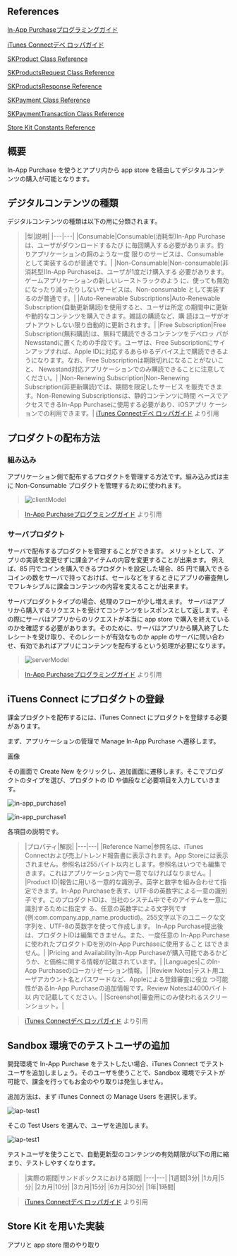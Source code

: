 ## References

[In-App Purchaseプログラミングガイド](https://www.google.co.jp/url?sa=t&rct=j&q=&esrc=s&source=web&cd=2&cad=rja&ved=0CDgQFjAB&url=https%3A%2F%2Fdeveloper.apple.com%2Fjp%2Fdevcenter%2Fios%2Flibrary%2Fdocumentation%2FStoreKitGuide.pdf&ei=QiGbUcj4HsKVkwXa84CIDg&usg=AFQjCNHdB-x7FgfsU9VsJpPhHqwf9mjhsQ&sig2=m7ysWsA6Gn5BgQTQzkfvlw&bvm=bv.46751780,d.dGI)

[iTunes Connectデベ ロッパガイド](https://developer.apple.com/jp/devcenter/ios/library/documentation/iTunesConnect_Guide.pdf)

[SKProduct Class Reference](http://developer.apple.com/library/mac/#documentation/StoreKit/Reference/SKProduct_Reference/Reference/Reference.html)

[SKProductsRequest Class Reference](http://developer.apple.com/library/ios/#documentation/StoreKit/Reference/SKProductsRequest/Reference/Reference.html)

[SKProductsResponse Reference](http://developer.apple.com/library/mac/#documentation/StoreKit/Reference/SKProductsResponse/Reference/Reference.html)

[SKPayment Class Reference](http://developer.apple.com/library/ios/#documentation/StoreKit/Reference/SKPaymentRequest_Class/Reference/Reference.html#//apple_ref/doc/c_ref/SKPayment)

[SKPaymentTransaction Class Reference](http://developer.apple.com/library/ios/#documentation/StoreKit/Reference/SKPaymentTransaction_Class/Reference/Reference.html)

[Store Kit Constants Reference](http://developer.apple.com/library/mac/#documentation/StoreKit/Reference/StoreKitTypes/Reference/reference.html)

## 概要
In-App Purchase を使うとアプリ内から app store を経由してデジタルコンテンツの購入が可能となります。

## デジタルコンテンツの種類

デジタルコンテンツの種類は以下の用に分類されます。

>|型|説明|
|---|---|
|Consumable|Consumable(消耗型)In-App Purchaseは、ユーザがダウンロードするたび に毎回購入する必要があります。釣りアプリケーションの餌のような一度 限りのサービスは、Consumableとして実装するのが普通です。|
|Non-Consumable|Non-consumable(非消耗型)In-App Purchaseは、ユーザが1度だけ購入する 必要があります。ゲームアプリケーションの新しいレーストラックのよう に、使っても無効になったり減ったりしないサービスは、Non-consumable として実装するのが普通です。|
|Auto-Renewable Subscriptions|Auto-Renewable Subscription(自動更新購読)を使用すると、ユーザは所定 の期間中に更新や動的なコンテンツを購入できます。雑誌の購読など、購 読はユーザがオプトアウトしない限り自動的に更新されます。|
|Free Subscription|Free Subscription(無料購読)は、無料で購読できるコンテンツをデベロッ パがNewsstandに置くための手段です。ユーザは、Free Subscriptionにサイ ンアップすれば、Apple IDに対応するあらゆるデバイス上で購読できるよ うになります。なお、Free Subscriptionは期限切れになることがないこと、 Newsstand対応アプリケーションでのみ購読できることに注意してください。|
|Non-Renewing Subscription|Non-Renewing Subscription(非更新購読)では、期間を限定したサービス を販売できます。Non-Renewing Subscriptionsは、静的コンテンツに時間 ベースでアクセスできるIn-App Purchaseに使用する必要があり、iOSアプリ ケーションでの利用できます。|
> [iTunes Connectデベ ロッパガイド](https://developer.apple.com/jp/devcenter/ios/library/documentation/iTunesConnect_Guide.pdf) より引用

## プロダクトの配布方法

### 組み込み
アプリケーション側で配布するプロダクトを管理する方法です。組み込み式は主に Non-Consumable プロダクトを管理するために使われます。

> ![clientModel](https://raw.github.com/mixi-inc/iOSTraining/master/Doc/Images/12.1/clientModel.png)

> [In-App Purchaseプログラミングガイド](https://www.google.co.jp/url?sa=t&rct=j&q=&esrc=s&source=web&cd=2&cad=rja&ved=0CDgQFjAB&url=https%3A%2F%2Fdeveloper.apple.com%2Fjp%2Fdevcenter%2Fios%2Flibrary%2Fdocumentation%2FStoreKitGuide.pdf&ei=QiGbUcj4HsKVkwXa84CIDg&usg=AFQjCNHdB-x7FgfsU9VsJpPhHqwf9mjhsQ&sig2=m7ysWsA6Gn5BgQTQzkfvlw&bvm=bv.46751780,d.dGI) より引用

### サーバプロダクト
サーバで配布するプロダクトを管理することができます。
メリットとして、アプリの実装を変更せずに課金アイテムの内容を変更することが出来ます。
例えば、85 円でコインを購入できるプロダクトを設定した場合、85 円で購入できるコインの数をサーバで持っておけば、セールなどをするときにアプリの審査無しでフレキシブルに課金コンテンツの内容を変えることが出来ます。

サーバプロダクトタイプの場合、処理のフローが少し増えます。
サーバはアプリから購入するリクエストを受けてコンテンツをレスポンスとして返します。その際にサーバはアプリからのリクエストが本当に app store で購入を終えているのかを確認する必要があります。そのために、サーバはアプリから購入終了したレシートを受け取り、そのレシートが有効なものか apple のサーバに問い合わせ、有効であればアプリにコンテンツを配布するという処理が必要になります。

> ![serverModel](https://raw.github.com/mixi-inc/iOSTraining/master/Doc/Images/12.1/serverModel.png)

> [In-App Purchaseプログラミングガイド](https://www.google.co.jp/url?sa=t&rct=j&q=&esrc=s&source=web&cd=2&cad=rja&ved=0CDgQFjAB&url=https%3A%2F%2Fdeveloper.apple.com%2Fjp%2Fdevcenter%2Fios%2Flibrary%2Fdocumentation%2FStoreKitGuide.pdf&ei=QiGbUcj4HsKVkwXa84CIDg&usg=AFQjCNHdB-x7FgfsU9VsJpPhHqwf9mjhsQ&sig2=m7ysWsA6Gn5BgQTQzkfvlw&bvm=bv.46751780,d.dGI) より引用

## iTuens Connect にプロダクトの登録

課金プロダクトを配布するには、iTunes Connect にプロダクトを登録する必要があります。

まず、アプリケーションの管理で Manage In-App Purchase へ遷移します。

画像

その画面で Create New をクリックし、追加画面に遷移します。そこでプロダクトのタイプを選び、プロダクトの ID や値段など必要項目を入力していきます。

![in-app_purchase1](https://raw.github.com/mixi-inc/iOSTraining/master/Doc/Images/12.1/in-app_purchase1.png)

![in-app_purchase1](https://raw.github.com/mixi-inc/iOSTraining/master/Doc/Images/12.1/in-app_purchase2.png)

各項目の説明です。

> |プロパティ|解説|
|---|---|
|Reference Name|参照名は、iTunes Connectおよび売上/トレンド報告書に表示されます。App Storeには表示されません。参照名は255バイト以内とします。参照名はいつでも編集できます。これはアプリケーション内で一意でなければなりません。|
|Product ID|報告に用いる一意的な識別子。英字と数字を組み合わせて指定できます。In-App Purchaseを表す、UTF-8の英数字による一意の識別子です。このプロダクトIDは、当社のシステム中でそのアイテムを一意に識別するために指定す る、任意の英数字による文字列です(例:com.company.app_name.productid)。255文字以下のユニークな文字列を、UTF-8の英数字を使って作成します。 In-App Purchase提出後は、プロダクトIDは編集できません。また、一度任意の In-App Purchaseに使われたプロダクトIDを別のIn-App Purchaseに使用すること はできません。|
|Pricing and Availability|In-App Purchaseが購入可能であるかどうか、と価格に関する情報が記載されています。|
|Languages|このIn-App Purchaseのローカリゼーション情報。|
|Review Notes|テスト用ユーザアカウント名とパスワードなど、Appleによる登録審査に役立 つ可能性があるIn-App Purchaseの追加情報です。Review Notesは4000バイト以 内で記載してください。|
|Screenshot|審査用にのみ使われるスクリーンショット。|

> [iTunes Connectデベ ロッパガイド](https://developer.apple.com/jp/devcenter/ios/library/documentation/iTunesConnect_Guide.pdf) より引用

## Sandbox 環境でのテストユーザの追加
開発環境で In-App Purchase をテストしたい場合、iTunes Connect でテストユーザを追加しましょう。そのユーザを使うことで、Sandbox 環境でテストが可能で、課金を行ってもお金のやり取りは発生しません。

追加方法は、まず iTunes Connect の Manage Users を選択します。

![iap-test1](https://raw.github.com/mixi-inc/iOSTraining/master/Doc/Images/12.1/iap-test1.png)

そこの Test Users を選んで、ユーザを追加します。

![iap-test1](https://raw.github.com/mixi-inc/iOSTraining/master/Doc/Images/12.1/iap-test2.png)

テストユーザを使うことで、自動更新型のコンテンツの有効期限が以下の用に縮まり、テストしやすくなります。

> |実際の期間|サンドボックスにおける期間|
|---|---|
|1週間|3分|
|1カ月|5分|
|2カ月|10分|
|3カ月|15分|
|6カ月|30分|
|1年|1時間|

> [iTunes Connectデベ ロッパガイド](https://developer.apple.com/jp/devcenter/ios/library/documentation/iTunesConnect_Guide.pdf) より引用

## Store Kit を用いた実装
アプリと app store 間のやり取り
